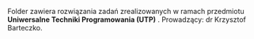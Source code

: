 Folder zawiera rozwiązania zadań zrealizowanych w ramach przedmiotu **Uniwersalne Techniki Programowania (UTP)** . Prowadzący: dr Krzysztof Barteczko.